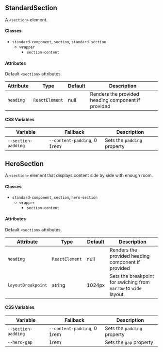 ## StandardSection

A `<section>` element.

#### Classes

-   `standard-component`, `section`, `standard-section`
    -   `wrapper`
        -   `section-content`

#### Attributes

Default `<section>` attributes.

| Attribute | Type           | Default | Description                                        |
| --------- | -------------- | ------- | -------------------------------------------------- |
| `heading` | `ReactElement` | null    | Renders the provided heading component if provided |

#### CSS Variables

| Variable            | Fallback                    | Description                 |
| ------------------- | --------------------------- | --------------------------- |
| `--section-padding` | `--content-padding`, 0 1rem | Sets the `padding` property |

## HeroSection

A `<section>` element that displays content side by side with enough room.

#### Classes

-   `standard-component`, `section`, `hero-section`
    -   `wrapper`
        -   `section-content`

#### Attributes

Default `<section>` attributes.

| Attribute          | Type           | Default | Description                                                      |
| ------------------ | -------------- | ------- | ---------------------------------------------------------------- |
| `heading`          | `ReactElement` | null    | Renders the provided heading component if provided               |
| `layoutBreakpoint` | string         | 1024px  | Sets the breakpoint for swiching from `narrow` to `wide` layout. |

#### CSS Variables

| Variable            | Fallback                    | Description                 |
| ------------------- | --------------------------- | --------------------------- |
| `--section-padding` | `--content-padding`, 0 1rem | Sets the `padding` property |
| `--hero-gap`        | 1rem                        | Sets the `gap` property     |
